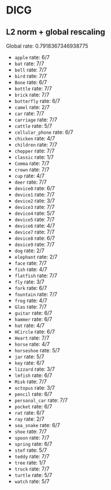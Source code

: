 # DICG

## L2 norm + global rescaling
Global rate: 0.7918367346938775
* `apple` rate: 6/7
* `bat` rate: 7/7
* `bell` rate: 7/7
* `bird` rate: 7/7
* `Bone` rate: 6/7
* `bottle` rate: 7/7
* `brick` rate: 7/7
* `butterfly` rate: 6/7
* `camel` rate: 2/7
* `car` rate: 7/7
* `carriage` rate: 7/7
* `cattle` rate: 5/7
* `cellular_phone` rate: 6/7
* `chicken` rate: 4/7
* `children` rate: 7/7
* `chopper` rate: 7/7
* `classic` rate: 1/7
* `Comma` rate: 7/7
* `crown` rate: 7/7
* `cup` rate: 4/7
* `deer` rate: 7/7
* `device0` rate: 6/7
* `device1` rate: 7/7
* `device2` rate: 3/7
* `device3` rate: 7/7
* `device4` rate: 5/7
* `device5` rate: 7/7
* `device6` rate: 4/7
* `device7` rate: 7/7
* `device8` rate: 6/7
* `device9` rate: 7/7
* `dog` rate: 2/7
* `elephant` rate: 2/7
* `face` rate: 7/7
* `fish` rate: 4/7
* `flatfish` rate: 7/7
* `fly` rate: 3/7
* `fork` rate: 6/7
* `fountain` rate: 7/7
* `frog` rate: 4/7
* `Glas` rate: 7/7
* `guitar` rate: 6/7
* `hammer` rate: 6/7
* `hat` rate: 4/7
* `HCircle` rate: 6/7
* `Heart` rate: 7/7
* `horse` rate: 4/7
* `horseshoe` rate: 5/7
* `jar` rate: 5/7
* `key` rate: 6/7
* `lizzard` rate: 3/7
* `lmfish` rate: 6/7
* `Misk` rate: 7/7
* `octopus` rate: 3/7
* `pencil` rate: 6/7
* `personal_car` rate: 7/7
* `pocket` rate: 6/7
* `rat` rate: 6/7
* `ray` rate: 2/7
* `sea_snake` rate: 6/7
* `shoe` rate: 7/7
* `spoon` rate: 7/7
* `spring` rate: 6/7
* `stef` rate: 5/7
* `teddy` rate: 7/7
* `tree` rate: 1/7
* `truck` rate: 7/7
* `turtle` rate: 5/7
* `watch` rate: 5/7
